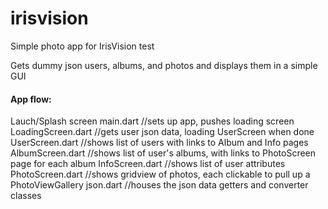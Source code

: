 # irisvision

Simple photo app for IrisVision test <br>

Gets dummy json users, albums, and photos and displays them in a simple GUI


#### App flow: <br>
Lauch/Splash screen
main.dart //sets up app, pushes loading screen
LoadingScreen.dart //gets user json data, loading UserScreen when done
UserScreen.dart //shows list of users with links to Album and Info pages
AlbumScreen.dart //shows list of user's albums, with links to PhotoScreen page for each album
InfoScreen.dart //shows list of user attributes
PhotoScreen.dart //shows gridview of photos, each clickable to pull up a PhotoViewGallery
json.dart //houses the json data getters and converter classes
